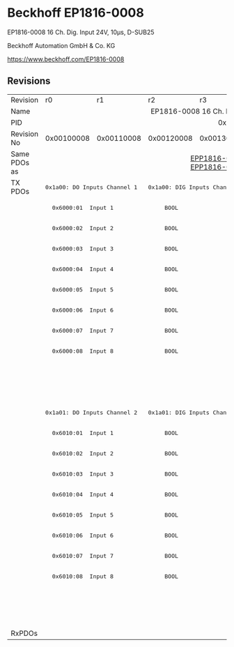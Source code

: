 # Beckhoff EP1816-0008

EP1816-0008 16 Ch. Dig. Input 24V, 10µs, D-SUB25

Beckhoff Automation GmbH & Co. KG

https://www.beckhoff.com/EP1816-0008

## Revisions
<table>
<tr >
<td>Revision</td>
<td>r0</td>
<td>r1</td>
<td>r2</td>
<td>r3</td>
<td>r4</td>
<td>r5</td>
</tr>
<tr >
<td>Name</td>
<td colspan=6 align="center">EP1816-0008 16 Ch. Dig. Input 24V, 10µs, D-SUB25</td>
</tr>
<tr >
<td>PID</td>
<td colspan=6 align="center">0x07184052</td>
</tr>
<tr >
<td>Revision No</td>
<td>0x00100008</td>
<td>0x00110008</td>
<td>0x00120008</td>
<td>0x00130008</td>
<td>0x00140008</td>
<td>0x00150008</td>
</tr>
<tr >
<td>Same PDOs as</td>
<td colspan=2 align="center"></td>
<td colspan=3 align="center"><a href="EPP1816-0008">EPP1816-0008 r0</a><br/><a href="EPP1816-0008">EPP1816-0008 r1</a></td>
<td><a href="EP1816-0003">EP1816-0003 r0</a><br/><a href="EPP1816-0003">EPP1816-0003 r0</a><br/><a href="EPP1816-0008">EPP1816-0008 r2</a></td>
</tr>
<tr class="txpdo">
<td rowspan=22 valign=top>TX PDOs</td>
<td colspan=2 align="left"><pre>0x1a00: DO Inputs Channel 1</pre></td>
<td colspan=4 align="left"><pre>0x1a00: DIG Inputs Channel 1</pre></td>
<td></td>
</tr>
<tr class="txpdo">
<td colspan=6 align="left"><pre>  0x6000:01  Input 1               BOOL</pre></td>
</tr>
<tr class="txpdo">
<td colspan=6 align="left"><pre>  0x6000:02  Input 2               BOOL</pre></td>
</tr>
<tr class="txpdo">
<td colspan=6 align="left"><pre>  0x6000:03  Input 3               BOOL</pre></td>
</tr>
<tr class="txpdo">
<td colspan=6 align="left"><pre>  0x6000:04  Input 4               BOOL</pre></td>
</tr>
<tr class="txpdo">
<td colspan=6 align="left"><pre>  0x6000:05  Input 5               BOOL</pre></td>
</tr>
<tr class="txpdo">
<td colspan=6 align="left"><pre>  0x6000:06  Input 6               BOOL</pre></td>
</tr>
<tr class="txpdo">
<td colspan=6 align="left"><pre>  0x6000:07  Input 7               BOOL</pre></td>
</tr>
<tr class="txpdo">
<td colspan=6 align="left"><pre>  0x6000:08  Input 8               BOOL</pre></td>
</tr>
<tr class="txpdo">
<td colspan=5 align="left"></td>
<td><pre>  0x6000:0e  Sync error            BOOL</pre></td>
</tr>
<tr class="txpdo">
<td colspan=5 align="left"></td>
<td><pre>  0x6000:10  TxPDO Toggle          BOOL</pre></td>
</tr>
<tr class="txpdo">
<td colspan=2 align="left"><pre>0x1a01: DO Inputs Channel 2</pre></td>
<td colspan=4 align="left"><pre>0x1a01: DIG Inputs Channel 2</pre></td>
</tr>
<tr class="txpdo">
<td colspan=6 align="left"><pre>  0x6010:01  Input 1               BOOL</pre></td>
</tr>
<tr class="txpdo">
<td colspan=6 align="left"><pre>  0x6010:02  Input 2               BOOL</pre></td>
</tr>
<tr class="txpdo">
<td colspan=6 align="left"><pre>  0x6010:03  Input 3               BOOL</pre></td>
</tr>
<tr class="txpdo">
<td colspan=6 align="left"><pre>  0x6010:04  Input 4               BOOL</pre></td>
</tr>
<tr class="txpdo">
<td colspan=6 align="left"><pre>  0x6010:05  Input 5               BOOL</pre></td>
</tr>
<tr class="txpdo">
<td colspan=6 align="left"><pre>  0x6010:06  Input 6               BOOL</pre></td>
</tr>
<tr class="txpdo">
<td colspan=6 align="left"><pre>  0x6010:07  Input 7               BOOL</pre></td>
</tr>
<tr class="txpdo">
<td colspan=6 align="left"><pre>  0x6010:08  Input 8               BOOL</pre></td>
</tr>
<tr class="txpdo">
<td colspan=5 align="left"></td>
<td><pre>  0x6010:0e  Sync error            BOOL</pre></td>
</tr>
<tr class="txpdo">
<td colspan=5 align="left"></td>
<td><pre>  0x6010:10  TxPDO Toggle          BOOL</pre></td>
</tr>
<tr >
<td>RxPDOs</td>
<td colspan=6 align="left"></td>
</tr>
</table>
